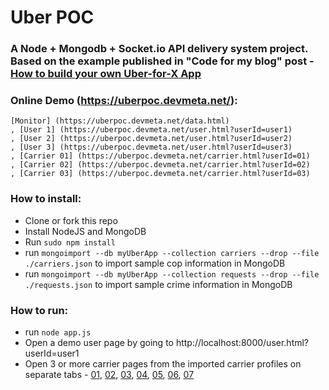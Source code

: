 # Uber POC

### A Node + Mongodb + Socket.io API delivery system project. Based on the example published in "Code for my blog" post - [How to build your own Uber-for-X App](https://medium.freecodecamp.com/how-to-build-your-own-uber-for-x-app-33237955e253#.hhddn3s2m)

### Online Demo (https://uberpoc.devmeta.net/):
		
	[Monitor] (https://uberpoc.devmeta.net/data.html)
	, [User 1] (https://uberpoc.devmeta.net/user.html?userId=user1)
	, [User 2] (https://uberpoc.devmeta.net/user.html?userId=user2)
	, [User 3] (https://uberpoc.devmeta.net/user.html?userId=user3)
	, [Carrier 01] (https://uberpoc.devmeta.net/carrier.html?userId=01)
	, [Carrier 02] (https://uberpoc.devmeta.net/carrier.html?userId=02)
	, [Carrier 03] (https://uberpoc.devmeta.net/carrier.html?userId=03)

### How to install:

- Clone or fork this repo
- Install NodeJS and MongoDB
- Run `sudo npm install`
- run `mongoimport --db myUberApp --collection carriers --drop --file ./carriers.json` to import sample cop information in MongoDB
- run `mongoimport --db myUberApp --collection requests --drop --file ./requests.json` to import sample crime information in MongoDB

### How to run: 

- run `node app.js`
- Open a demo user page by going to http://localhost:8000/user.html?userId=user1
- Open 3 or more carrier pages from the imported carrier profiles on separate tabs - [01](http://localhost:8000/carrier.html?userId=01), [02](http://localhost:8000/carrier.html?userId=02), [03](http://localhost:8000/carrier.html?userId=03), [04](http://localhost:8000/carrier.html?userId=04), [05](http://localhost:8000/carrier.html?userId=05), [06](http://localhost:8000/carrier.html?userId=06), [07](http://localhost:8000/carrier.html?userId=07)